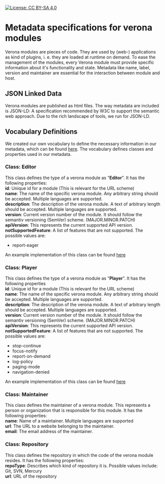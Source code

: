 [![License: CC BY-SA 4.0](https://img.shields.io/badge/License-CC%20BY--SA%204.0-lightgrey.svg)](https://creativecommons.org/licenses/by-sa/4.0/)
# Metadata specifications for verona modules

Verona modules are pieces of code. They are used by (web-) applications as kind of plugins, i. e. they are loaded at runtime on demand. To ease the management of the modules, every Verona module must provide specific information about it's functionality and state. Metadata like name, label, version and maintainer are essential for the interaction between module and host.

## JSON Linked Data
Verona modules are published as html files. The way metadata are included is JSON-LD: A specification recommended by W3C to support the semantic web approach. Due to the rich landscape of tools, we run for JSON-LD.

## Vocabulary Definitions
We created our own vocabulary to define the necessary information in our metadata, which can be found [here](https://github.com/verona-interfaces/metadata/blob/master/verona_modules_vocab.jsonld).
The vocabulary defines classes and properties used in our metadata.

### Class: Editor
This class defines the type of a verona module as "**Editor**". It has the following properties:  
**id**: Unique id for a module (This is relevant for the URL scheme)  
**name**: The name of the specific verona module. Any arbitrary string should be accepted. Multiple languages are supported.  
**description**: The description of the verona module.  A text of arbitrary length should be accepted. Multiple languages are supported.  
**version**: Current version number of the module. It should follow the semantiv versioning (SemVer) scheme. (MAJOR.MINOR.PATCH)  
**apiVersion**: This represents the current supported API version.  
**notSupportedFeature**: A list of features that are not supported. The possible values are:
* report-eager 

An example implementation of this class can be found [here](https://github.com/verona-interfaces/metadata/blob/master/verona_module_editor.jsonld)

### Class: Player
This class defines the type of a verona module as "**Player**". It has the following properties  
**id**: Unique id for a module (This is relevant for the URL scheme)  
**name**: The name of the specific verona module. Any arbitrary string should be accepted. Multiple languages are supported.  
**description**: The description of the verona module.  A text of arbitrary length should be accepted. Multiple languages are supported.  
**version**: Current version number of the module. It should follow the semantiv versioning (SemVer) scheme. (MAJOR.MINOR.PATCH)  
**apiVersion**: This represents the current supported API version.  
**notSupportedFeature**: A list of features that are not supported. The possible values are:
* stop-continue 
* focus-notify 
* report-on-demand 
* log-policy 
* paging-mode 
* navigation-denied

An example implementation of this class can be found [here](https://github.com/verona-interfaces/metadata/blob/master/verona_module_player.jsonld)

### Class: Maintainer
This class defines the maintainer of a verona module. This represents a person or organization that is responsible for this module. It has the following properties:  
**name**: Name of a maintainer. Multiple languages are supported   
**url**: The URL to a website belonging to the maintainer.  
**email**: The email address of the maintainer.  

### Class: Repository
This class defines the repository in which the code of the verona module resides. It has the following properties:  
**repoType**: Describes which kind of repository it is. Possible values include: Git, SVN, Mercury  
**url**: URL of the repository  

